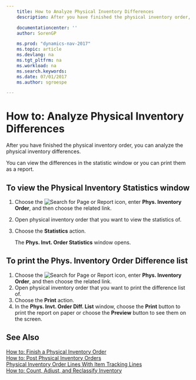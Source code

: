 ```yaml
---
    title: How to Analyze Physical Inventory Differences
    description: After you have finished the physical inventory order, you can analyze the physical inventory differences.

    documentationcenter: ''
    author: SorenGP

    ms.prod: "dynamics-nav-2017"
    ms.topic: article
    ms.devlang: na
    ms.tgt_pltfrm: na
    ms.workload: na
    ms.search.keywords:
    ms.date: 07/01/2017
    ms.author: sgroespe

---
```

# How to: Analyze Physical Inventory Differences
After you have finished the physical inventory order, you can analyze the physical inventory differences.  

You can view the differences in the statistic window or you can print them as a report.  

## To view the Physical Inventory Statistics window  

1.  Choose the ![Search for Page or Report](media/ui-search/search_small.png "Search for Page or Report icon") icon, enter **Phys. Inventory Order**, and then choose the related link.  
2.  Open physical inventory order that you want to view the statistics of.  
3.  Choose the **Statistics** action.  

    The **Phys. Invt. Order Statistics** window opens.  

## To print the Phys. Inventory Order Difference list  

1.  Choose the ![Search for Page or Report](media/ui-search/search_small.png "Search for Page or Report icon") icon, enter **Phys. Inventory Order**, and then choose the related link.  
2.  Open physical inventory order that you want to print the difference list of.  
3.  Choose the **Print** action.  
4.  In the **Phys. Invt. Order Diff. List** window, choose the **Print** button to print the report on paper or choose the **Preview** button to see them on the screen.  

## See Also  
 [How to: Finish a Physical Inventory Order](how-to-finish-a-physical-inventory-order.md)   
 [How to: Post Physical Inventory Orders](how-to-post-physical-inventory-orders.md)   
 [Physical Inventory Order Lines With Item Tracking Lines](physical-inventory-order-lines-with-item-tracking-lines.md)  
 [How to: Count, Adjust, and Reclassify Inventory](../../inventory-how-count-adjust-reclassify.md)
